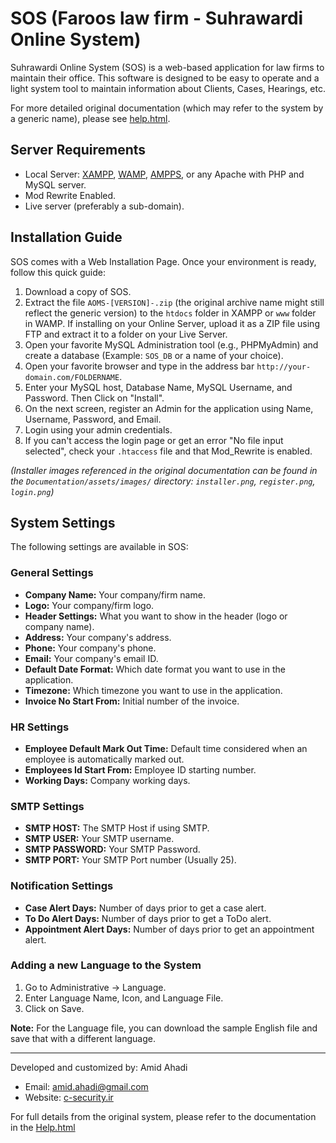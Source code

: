 # SOS (Faroos law firm - Suhrawardi Online System)

Suhrawardi Online System (SOS) is a web-based application for law firms to maintain their office. This software is designed to be easy to operate and a light system tool to maintain information about Clients, Cases, Hearings, etc.

For more detailed original documentation (which may refer to the system by a generic name), please see [help.html](Help.html).

## Server Requirements

- Local Server: [XAMPP](http://www.apachefriends.org/en/xampp.html), [WAMP](http://www.wampserver.com/en/), [AMPPS](http://www.ampps.com/), or any Apache with PHP and MySQL server.
- Mod Rewrite Enabled.
- Live server (preferably a sub-domain).

## Installation Guide

SOS comes with a Web Installation Page. Once your environment is ready, follow this quick guide:

1.  Download a copy of SOS.
2.  Extract the file `AOMS-[VERSION]-.zip` (the original archive name might still reflect the generic version) to the `htdocs` folder in XAMPP or `www` folder in WAMP. If installing on your Online Server, upload it as a ZIP file using FTP and extract it to a folder on your Live Server.
3.  Open your favorite MySQL Administration tool (e.g., PHPMyAdmin) and create a database (Example: `SOS_DB` or a name of your choice).
4.  Open your favorite browser and type in the address bar `http://your-domain.com/FOLDERNAME`.
5.  Enter your MySQL host, Database Name, MySQL Username, and Password. Then Click on "Install".
6.  On the next screen, register an Admin for the application using Name, Username, Password, and Email.
7.  Login using your admin credentials.
8.  If you can't access the login page or get an error "No file input selected", check your `.htaccess` file and that Mod_Rewrite is enabled.

*(Installer images referenced in the original documentation can be found in the `Documentation/assets/images/` directory: `installer.png`, `register.png`, `login.png`)*

## System Settings

The following settings are available in SOS:

### General Settings

-   **Company Name:** Your company/firm name.
-   **Logo:** Your company/firm logo.
-   **Header Settings:** What you want to show in the header (logo or company name).
-   **Address:** Your company's address.
-   **Phone:** Your company's phone.
-   **Email:** Your company's email ID.
-   **Default Date Format:** Which date format you want to use in the application.
-   **Timezone:** Which timezone you want to use in the application.
-   **Invoice No Start From:** Initial number of the invoice.

### HR Settings

-   **Employee Default Mark Out Time:** Default time considered when an employee is automatically marked out.
-   **Employees Id Start From:** Employee ID starting number.
-   **Working Days:** Company working days.

### SMTP Settings

-   **SMTP HOST:** The SMTP Host if using SMTP.
-   **SMTP USER:** Your SMTP username.
-   **SMTP PASSWORD:** Your SMTP Password.
-   **SMTP PORT:** Your SMTP Port number (Usually 25).

### Notification Settings

-   **Case Alert Days:** Number of days prior to get a case alert.
-   **To Do Alert Days:** Number of days prior to get a ToDo alert.
-   **Appointment Alert Days:** Number of days prior to get an appointment alert.

### Adding a new Language to the System

1.  Go to Administrative -> Language.
2.  Enter Language Name, Icon, and Language File.
3.  Click on Save.

**Note:** For the Language file, you can download the sample English file and save that with a different language.

---

Developed and customized by: Amid Ahadi
- Email: amid.ahadi@gmail.com
- Website: [c-security.ir](http://c-security.ir)

For full details from the original system, please refer to the documentation in the [Help.html](help.html)
